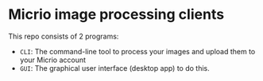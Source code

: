 # Micrio image processing clients

This repo consists of 2 programs:

* `CLI`: The command-line tool to process your images and upload them to your Micrio account
* `GUI`: The graphical user interface (desktop app) to do this.
